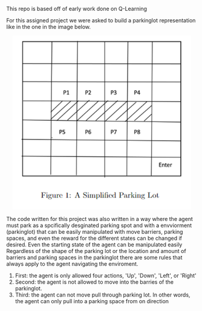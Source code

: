 This repo is based off of early work done on Q-Learning 


For this assigned project we were asked to build a parkinglot representation like in the one in the image below.

<p align="center">
    <img src="https://github.com/DenimHorton/ParkinglotANN/blob/master/Images/a%20simple%20parkinglot.PNG">
</p>

  The code written for this project was also written in a way where the agent must park as a spcifically desginated parking spot and with a envviorment (parkinglot) that can be easily manipulated with move barriers, parking spaces, and even the reward for the different states can be changed if desired.  Even the starting state of the agent can be manipulated easily  Regardless of the shape of the parking lot or the location and amount of barriers and parking spaces in the parkinglot there are some rules that always apply to the agent navigating the enviroment.  
  
1) First: the agent is only allowed four actions, 'Up', 'Down', 'Left', or 'Right'
2) Second: the agent is not allowed to move into the barries of the parkinglot.  
3) Third: the agent can not move pull through parking lot.  In other words, the agent can only pull into a parking space from on direction 

